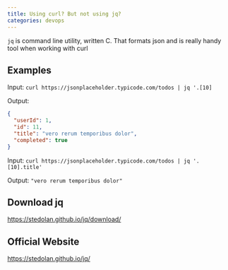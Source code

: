 ```yaml
---
title: Using curl? But not using jq?
categories: devops
---
```


`jq` is command line utility, written C. That formats json and is really handy tool when working with curl

## Examples

Input: `curl https://jsonplaceholder.typicode.com/todos | jq '.[10]`

Output: 
```json
{
  "userId": 1,
  "id": 11,
  "title": "vero rerum temporibus dolor",
  "completed": true
}
``` 

Input: `curl https://jsonplaceholder.typicode.com/todos | jq '.[10].title'`

Output: `"vero rerum temporibus dolor"`

## Download jq
<https://stedolan.github.io/jq/download/>

## Official Website
<https://stedolan.github.io/jq/>